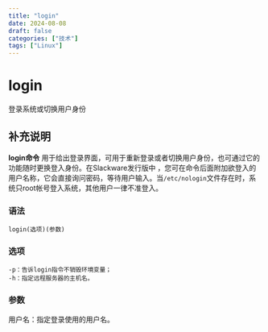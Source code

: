 ```yaml
---
title: "login"
date: 2024-08-08
draft: false
categories: ["技术"]
tags: ["Linux"]
---
```

login
===

登录系统或切换用户身份

## 补充说明

**login命令** 用于给出登录界面，可用于重新登录或者切换用户身份，也可通过它的功能随时更换登入身份。在Slackware发行版中 ，您可在命令后面附加欲登入的用户名称，它会直接询问密码，等待用户输入。当`/etc/nologin`文件存在时，系统只root帐号登入系统，其他用户一律不准登入。

###  语法

```shell
login(选项)(参数)
```

###  选项

```shell
-p：告诉login指令不销毁环境变量；
-h：指定远程服务器的主机名。
```

###  参数

用户名：指定登录使用的用户名。


